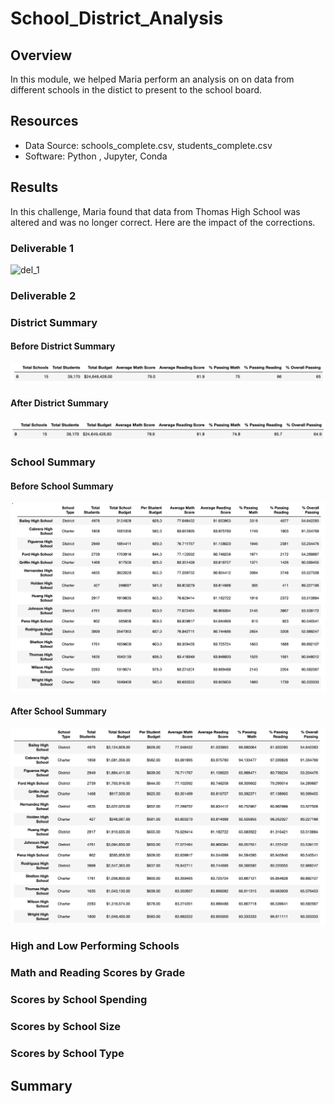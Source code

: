 # School_District_Analysis

## Overview 
In this module, we helped Maria perform an analysis on on data from different schools in the distict to present to the school board. 

## Resources 
* Data Source: schools_complete.csv, students_complete.csv
* Software: Python , Jupyter, Conda 

## Results 
In this challenge, Maria found that data from Thomas High School was altered and was no longer correct. Here are the impact of the corrections. 

### Deliverable 1 
![del_1](del_1.png)

### Deliverable 2

### District Summary 

#### Before District Summary 
![before_direct](Documentation/before_direct.png)

#### After District Summary 
![after_direct1](Documentation/after_direct1.png)

### School Summary

#### Before School Summary 
![before_school](Documentation/before_school.png)

#### After School Summary 
![after_school](Documentation/after_school.png)

### High and Low Performing Schools 

### Math and Reading Scores by Grade

### Scores by School Spending 

### Scores by School Size

### Scores by School Type 


## Summary 
